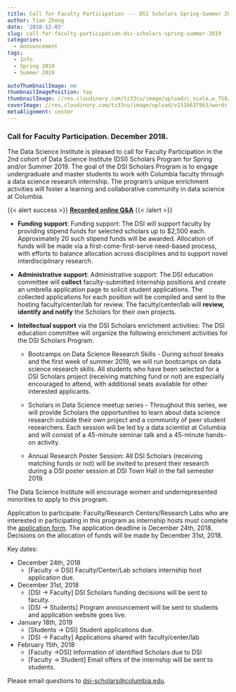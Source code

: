 ```yaml
---
title: Call for Faculty Participation --- DSI Scholars Spring-Summer 2019
author: Tian Zheng
date: '2018-12-03'
slug: call-for-faculty-participation-dsi-scholars-spring-summer-2019
categories:
  - Announcement
tags:
  - Info
  - Spring 2019
  - Summer 2019
  
autoThumbnailImage: no
thumbnailImagePosition: top
thumbnailImage: //res.cloudinary.com/tz33cu/image/upload/c_scale,w_758/v1543878523/year2-logo_zonff4.png
coverImage: //res.cloudinary.com/tz33cu/image/upload/v1516637953/wordcloud2_ezxayp.png
metaAlignment: center
---
```


### Call for Faculty Participation. December 2018.

The Data Science Institute is pleased to call for Faculty Participation in the 2nd cohort of Data Science Institute (DSI) Scholars Program for Spring and/or Summer 2019. The goal of the DSI Scholars Program is to engage undergraduate and master students to work with Columbia faculty through a data science research internship. The program’s unique enrichment activities will foster a learning and collaborative community in data science at Columbia.

<!--more-->

{{< alert success >}}
[**Recorded online Q&A**](https://columbiauniversity.zoom.us/recording/play/azO-L3VKykR0juwzdWFURavEVagW-tdYpZjsHzcSQcPSic6YveVWO51XcrILh_2h?continueMode=true)
{{< /alert >}}

+ **Funding support**: Funding support: The DSI will support faculty by providing stipend funds for selected scholars up to $2,500 each.  Approximately 20 such stipend funds will be awarded.  Allocation of funds will be made via a first-come-first-serve need-based process, with efforts to balance allocation across disciplines and to support novel interdisciplinary research.

+ **Administrative support**: Administrative support: The DSI education committee will **collect** faculty-submitted internship positions and create an umbrella application page to solicit student applications. The collected applications for each position will be compiled and sent to the hosting faculty/center/lab for review. The faculty/center/lab will **review, identify and notify** the Scholars for their own projects. 

+ **Intellectual support** via the DSI Scholars enrichment activities: The DSI education committee will organize the following enrichment activities for the DSI Scholars Program.

    + Bootcamps on Data Science Research Skills - During school breaks and the first week of summer 2019, we will run bootcamps on data science research skills. All students who have been selected for a DSI Scholars project (receiving matching fund or not) are especially encouraged to attend, with additional seats available for other interested applicants. 

    + Scholars in Data Science meetup series - Throughout this series, we will provide Scholars the opportunities to learn about data science research outside their own project and a community of peer student researchers. Each session will be led by a data scientist at Columbia and will consist of a 45-minute seminar talk and a 45-minute hands-on activity.

    + Annual Research Poster Session: All DSI Scholars (receiving matching funds or not) will be invited to present their research during a DSI poster session at DSI Town Hall in the fall semester 2019.

The Data Science Institute will encourage women and underrepresented minorities to apply to this program.

Application to participate: Faculty/Research Centers/Research Labs who are interested in participating in this program as internship hosts must complete the [application form](https://docs.google.com/forms/d/e/1FAIpQLSf9ehh9i2_FiUFq8pHEj844ihhguMz8OVnxWV8js8OQVCjW_Q/viewform?usp=sf_link). The application deadline is December 24th, 2018.  Decisions on the allocation of funds will be made by December 31st, 2018.

Key dates:

+ December 24th, 2018 
  + [Faculty -> DSI] Faculty/Center/Lab scholars internship host application due.
+ December 31st, 2018 
  + [DSI -> Faculty] DSI Scholars funding decisions will be sent to faculty.
  + [DSI -> Students] Program announcement will be sent to students and application website goes live.
+ January 18th, 2019
  + [Students -> DSI] Student applications due.
  + [DSI -> Faculty] Applications shared with faculty/center/lab
+ February 15th, 2018
  + [Faculty ->DSI] Information of identified Scholars due to DSI
  + [Faculty -> Student] Email offers of the internship will be sent to students.

Please email questions to dsi-scholars@columbia.edu.
